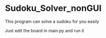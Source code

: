# Sudoku_Solver_nonGUI
This program can solve a sudoku for you easily

Just edit the board in main.py and run it
